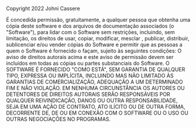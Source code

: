 Copyright 2022 Johni Cassere

É concedida permissão, gratuitamente, a qualquer pessoa que obtenha uma cópia deste software e dos arquivos de documentação associados 
(o "Software"), para lidar com o Software sem restrições, incluindo, sem limitação, os direitos de usar, copiar, modificar, mesclar , 
publicar, distribuir, sublicenciar e/ou vender cópias do Software e permitir que as pessoas a quem o Software é fornecido o façam, 
sujeito às seguintes condições:
O aviso de direitos autorais acima e este aviso de permissão devem ser incluídos em todas as cópias ou partes substanciais do Software.
O SOFTWARE É FORNECIDO "COMO ESTÁ", SEM GARANTIA DE QUALQUER TIPO, EXPRESSA OU IMPLÍCITA, INCLUINDO MAS NÃO LIMITADO ÀS GARANTIAS DE COMERCIALIZAÇÃO, 
ADEQUAÇÃO A UM DETERMINADO FIM E NÃO VIOLAÇÃO. EM NENHUMA CIRCUNSTÂNCIA OS AUTORES OU DETENTORES DE DIREITOS AUTORAIS SERÃO RESPONSÁVEIS
POR QUALQUER REIVINDICAÇÃO, DANOS OU OUTRA RESPONSABILIDADE, SEJA EM UMA AÇÃO DE CONTRATO, ATO ILÍCITO OU DE OUTRA FORMA, DECORRENTE DE, 
DE OU EM CONEXÃO COM O SOFTWARE OU O USO OU OUTRAS NEGOCIAÇÕES NO PROGRAMAS.

